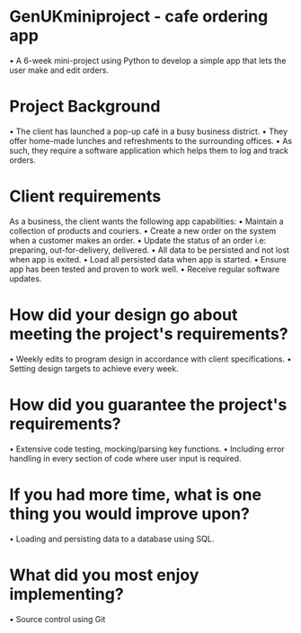 # GenUKminiproject - cafe ordering app
• A 6-week mini-project using Python to develop a simple app that lets the user make and edit orders.

# Project Background
• The client has launched a pop-up café in a busy business district. 
• They offer home-made lunches and refreshments to the surrounding
offices. 
• As such, they require a software application which helps them to
log and track orders.

# Client requirements
As a business, the client wants the following app capabilities:
• Maintain a collection of products and couriers.
• Create a new order on the system when a customer makes an order.
• Update the status of an order i.e: preparing, out-for-delivery, delivered.
• All data to be persisted and not lost when app is exited.
• Load all persisted data when app is started.
• Ensure app has been tested and proven to work well.
• Receive regular software updates.

# How did your design go about meeting the project's requirements?
• Weekly edits to program design in accordance with client specifications.
• Setting design targets to achieve every week.

# How did you guarantee the project's requirements?
• Extensive code testing, mocking/parsing key functions.
• Including error handling in every section of code where user input is required.

# If you had more time, what is one thing you would improve upon?
• Loading and persisting data to a database using SQL.

# What did you most enjoy implementing?
• Source control using Git
